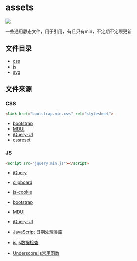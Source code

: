 # assets

[![](https://data.jsdelivr.com/v1/package/gh/qlfj/assets/badge)](https://www.jsdelivr.com/package/gh/qlfj/assets)

一些通用静态文件，用于引用，有且只有min，不定期不定项更新

## 文件目录

- [css](css)
- [js](js)
- [svg](svg)

## 文件来源

### CSS

```html
<link href="bootstrap.min.css" rel="stylesheet">
```

- [bootstrap](https://getbootstrap.com/)
- [MDUI](https://www.mdui.org/docs/download)
- [jQuery-UI](https://jqueryui.com/download/)
- [cssreset](https://cssreset.com/)

### JS

```html
<script src="jquery.min.js"></script>
```

- [jQuery](https://jquery.com/download/)

- [clipboard](https://clipboardjs.com/)

- [js-cookie](https://github.com/js-cookie/js-cookie)

- [bootstrap](https://getbootstrap.com/)

- [MDUI](https://www.mdui.org/docs/download)

- [jQuery-UI](https://jqueryui.com/download/)

- [JavaScript 日期处理类库](http://momentjs.cn/)

- [is.js数据检查](http://is.js.org/)

- [Underscore.js常用函数](http://underscorejs.org/)



<!-- - [hellojs社交平台登录](http://adodson.com/hello.js/#hellojs)-->

<!-- - [Awesomplete自动补全](https://projects.verou.me/awesomplete/)-->

<!-- - [masonry瀑布流插件](https://masonry.desandro.com/)-->

<!-- - [raphael绘图插件](https://github.com/DmitryBaranovskiy/raphael)-->

